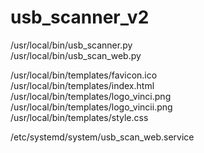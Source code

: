 # usb_scanner_v2

/usr/local/bin/usb_scanner.py  
/usr/local/bin/usb_scan_web.py  

/usr/local/bin/templates/favicon.ico  
/usr/local/bin/templates/index.html  
/usr/local/bin/templates/logo_vinci.png  
/usr/local/bin/templates/logo_vincii.png  
/usr/local/bin/templates/style.css  

/etc/systemd/system/usb_scan_web.service  
